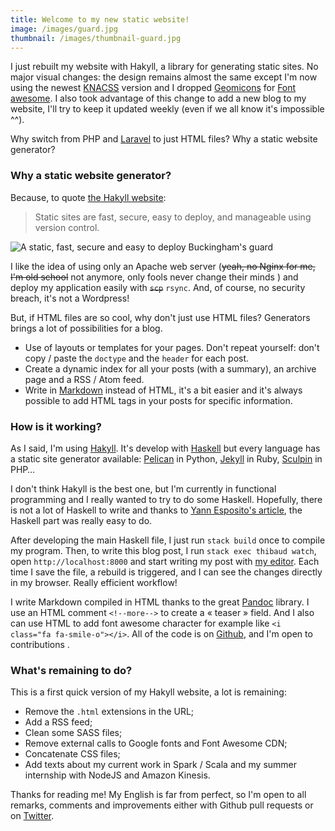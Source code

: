 ```yaml
---
title: Welcome to my new static website!
image: /images/guard.jpg
thumbnail: /images/thumbnail-guard.jpg
---
```


I just rebuilt my website with Hakyll, a library for generating static sites. No major visual changes: the design remains almost the same except I'm now using the newest [KNACSS](http://knacss.com/) version and I dropped [Geomicons](http://geomicons.com/) for [Font awesome](http://fontawesome.io/). I also took advantage of this change to add a new blog to my website, I'll try to keep it updated weekly (even if we all know it's impossible ^^).

Why switch from PHP and [Laravel](https://laravel.com) to just HTML files? Why a static website generator?

<!--more-->

### Why a static website generator?

Because, to quote [the Hakyll website](http://jaspervdj.be/hakyll/):

> Static sites are fast, secure, easy to deploy, and manageable using version control.

![A static, fast, secure and easy to deploy Buckingham's guard](/images/guard.jpg)

I like the idea of using only an Apache web server (~~yeah, no Nginx for me, I'm old school~~ not anymore, only fools never change their minds <i class="fa fa-smile-o"></i>) and deploy my application easily with  ~~`scp`~~ `rsync`. And, of course, no security breach, it's not a Wordpress!

But, if HTML files are so cool, why don't just use HTML files? Generators brings a lot of possibilities for a blog.

- Use of layouts or templates for your pages. Don't repeat yourself: don't copy / paste the `doctype` and the `header` for each post.
- Create a dynamic index for all your posts (with a summary), an archive page and a RSS / Atom feed.
- Write in [Markdown](https://daringfireball.net/projects/markdown/) instead of HTML, it's a bit easier and it's always possible to add HTML tags in your posts for specific information.

### How is it working?

As I said, I'm using [Hakyll](http://jaspervdj.be/hakyll/). It's develop with [Haskell](https://www.haskell.org/) but every language has a static site generator available: [Pelican](https://github.com/getpelican/pelican/) in Python, [Jekyll](http://jekyllrb.com/) in Ruby, [Sculpin](https://sculpin.io/) in PHP…

I don't think Hakyll is the best one, but I'm currently in functional programming and I really wanted to try to do some Haskell. Hopefully, there is not a lot of Haskell to write and thanks to [Yann Esposito's article](http://yannesposito.com/Scratch/en/blog/Hakyll-setup/), the Haskell part was really easy to do.

After developing the main Haskell file, I just run `stack build` once to compile my program. Then, to write this blog post, I run `stack exec thibaud watch`, open `http://localhost:8000` and start writing my post with [my editor](https://atom.io). Each time I save the file, a rebuild is triggered, and I can see the changes directly in my browser. Really efficient workflow!

I write Markdown compiled in HTML thanks to the great [Pandoc](http://pandoc.org/) library. I use an HTML comment `<!--more-->` to create a « teaser » field. And I also can use HTML to add font awesome character for example like `<i class="fa fa-smile-o"></i>`. All of the code is on [Github](https://github.com/ThibaudDauce/thibaud-dauce), and I'm open to contributions <i class="fa fa-smile-o"></i>.

### What's remaining to do?

This is a first quick version of my Hakyll website, a lot is remaining:

- Remove the `.html` extensions in the URL;
- Add a RSS feed;
- Clean some SASS files;
- Remove external calls to Google fonts and Font Awesome CDN;
- Concatenate CSS files;
- Add texts about my current work in Spark / Scala and my summer internship with NodeJS and Amazon Kinesis.

Thanks for reading me! My English is far from perfect, so I'm open to all remarks, comments and improvements either with Github pull requests or on [Twitter](https://twitter.com/ThibaudDauce).
